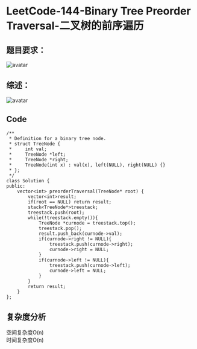 # LeetCode-144-Binary Tree Preorder Traversal-二叉树的前序遍历

## 题目要求：
![avatar](https:///github.com/JakeChanFangZiyuan20/MyLeetCode/blob/img/144.png)




## 综述：  
![avatar](https:///github.com/JakeChanFangZiyuan20/MyLeetCode/blob/img/144-1.png)



## Code
```
/**
 * Definition for a binary tree node.
 * struct TreeNode {
 *     int val;
 *     TreeNode *left;
 *     TreeNode *right;
 *     TreeNode(int x) : val(x), left(NULL), right(NULL) {}
 * };
 */
class Solution {
public:
    vector<int> preorderTraversal(TreeNode* root) {
        vector<int>result;
        if(root == NULL) return result;
        stack<TreeNode*>treestack;
        treestack.push(root);
        while(!treestack.empty()){
            TreeNode *curnode = treestack.top();
            treestack.pop();
            result.push_back(curnode->val);
            if(curnode->right != NULL){
                treestack.push(curnode->right);
                curnode->right = NULL;
            }
            if(curnode->left != NULL){
                treestack.push(curnode->left);
                curnode->left = NULL;
            }
        }
        return result;
    }
};
```

## 复杂度分析
空间复杂度O(n)  
时间复杂度O(n)


